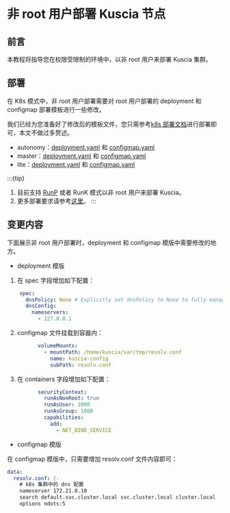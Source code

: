 # 非 root 用户部署 Kuscia 节点

## 前言

本教程将指导您在权限受限制的环境中，以非 root 用户来部署 Kuscia 集群。

## 部署

在 K8s 模式中，非 root 用户部署需要对 root 用户部署的 deployment 和 configmap 部署模板进行一些修改。

我们已经为您准备好了修改后的模板文件，您只需参考[k8s 部署文档](./K8s_p2p_cn.md)进行部署即可，本文不做过多赘述。
- autonomy：[deployment.yaml](https://github.com/secretflow/kuscia/blob/release/0.11.x/hack/k8s/autonomy/rootless/deployment.yaml) 和 [configmap.yaml](https://github.com/secretflow/kuscia/blob/release/0.11.x/hack/k8s/autonomy/rootless/configmap.yaml)
- master：[deployment.yaml](https://github.com/secretflow/kuscia/blob/release/0.11.x/hack/k8s/master/rootless/deployment.yaml) 和 [configmap.yaml](https://github.com/secretflow/kuscia/blob/release/0.11.x/hack/k8s/master/rootless/configmap.yaml)
- lite：[deployment.yaml](https://github.com/secretflow/kuscia/blob/release/0.11.x/hack/k8s/lite/rootless/deployment.yaml) 和 [configmap.yaml](https://github.com/secretflow/kuscia/blob/release/0.11.x/hack/k8s/lite/rootless/configmap.yaml)

:::{tip}
1. 目前支持 [RunP](deploy_with_runp_cn.md) 或者 RunK 模式以非 root 用户来部署 Kuscia。
2. 更多部署要求请参考[这里](../deploy_check.md)。
:::

## 变更内容

下面展示非 root 用户部署时，deployment 和 configmap 模版中需要修改的地方。

- deployment 模版

1. 在 spec 字段增加如下配置：

```yaml
    spec:
      dnsPolicy: None # Explicitly set dnsPolicy to None to fully manage DNS settings
      dnsConfig:
        nameservers:
          - 127.0.0.1
```

2. configmap 文件挂载到容器内：

```yaml
          volumeMounts:
            - mountPath: /home/kuscia/var/tmp/resolv.conf
              name: kuscia-config
              subPath: resolv.conf
```

3. 在 containers 字段增加如下配置：
```yaml
          securityContext:
            runAsNonRoot: true
            runAsUser: 1000
            runAsGroup: 1000
            capabilities:
              add:
                - NET_BIND_SERVICE
```

- configmap 模版

在 configmap 模版中，只需要增加 resolv.conf 文件内容即可：

```yaml
data:
  resolv.conf: |-
    # k8s 集群中的 dns 配置
    nameserver 172.21.0.10
    search default.svc.cluster.local svc.cluster.local cluster.local
    options ndots:5
```